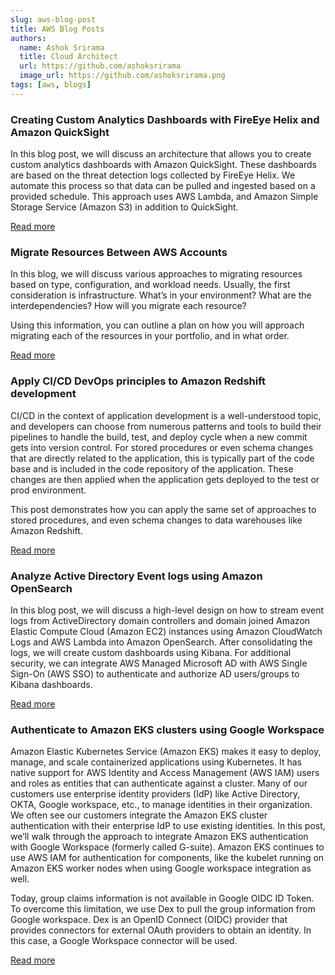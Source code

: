 ```yaml
---
slug: aws-blog-post
title: AWS Blog Posts
authors:
  name: Ashok Srirama
  title: Cloud Architect
  url: https://github.com/ashoksrirama
  image_url: https://github.com/ashoksrirama.png
tags: [aws, blogs]
---
```


### Creating Custom Analytics Dashboards with FireEye Helix and Amazon QuickSight

In this blog post, we will discuss an architecture that allows you to create custom analytics dashboards with Amazon QuickSight. These dashboards are based on the threat detection logs collected by FireEye Helix. We automate this process so that data can be pulled and ingested based on a provided schedule. This approach uses AWS Lambda, and Amazon Simple Storage Service (Amazon S3) in addition to QuickSight.

[Read more](https://aws.amazon.com/blogs/architecture/field-notes-creating-custom-analytics-dashboards-with-fireeye-helix-and-amazon-quicksight/)


### Migrate Resources Between AWS Accounts

In this blog, we will discuss various approaches to migrating resources based on type, configuration, and workload needs. Usually, the first consideration is infrastructure. What’s in your environment? What are the interdependencies? How will you migrate each resource?

Using this information, you can outline a plan on how you will approach migrating each of the resources in your portfolio, and in what order.

[Read more](https://aws.amazon.com/blogs/architecture/migrate-resources-between-aws-accounts/)


### Apply CI/CD DevOps principles to Amazon Redshift development

CI/CD in the context of application development is a well-understood topic, and developers can choose from numerous patterns and tools to build their pipelines to handle the build, test, and deploy cycle when a new commit gets into version control. For stored procedures or even schema changes that are directly related to the application, this is typically part of the code base and is included in the code repository of the application. These changes are then applied when the application gets deployed to the test or prod environment.

This post demonstrates how you can apply the same set of approaches to stored procedures, and even schema changes to data warehouses like Amazon Redshift.

[Read more](https://aws.amazon.com/blogs/big-data/apply-ci-cd-devops-principles-to-amazon-redshift-development/)


### Analyze Active Directory Event logs using Amazon OpenSearch

In this blog post, we will discuss a high-level design on how to stream event logs from ActiveDirectory domain controllers and domain joined Amazon Elastic Compute Cloud (Amazon EC2) instances using Amazon CloudWatch Logs and AWS Lambda into Amazon OpenSearch. After consolidating the logs, we will create custom dashboards using Kibana. For additional security, we can integrate AWS Managed Microsoft AD with AWS Single Sign-On (AWS SSO) to authenticate and authorize AD users/groups to Kibana dashboards.

[Read more](https://aws.amazon.com/blogs/modernizing-with-aws/analyze-active-directory-event-logs-using-amazon-opensearch/)


### Authenticate to Amazon EKS clusters using Google Workspace

Amazon Elastic Kubernetes Service (Amazon EKS) makes it easy to deploy, manage, and scale containerized applications using Kubernetes. It has native support for AWS Identity and Access Management (AWS IAM) users and roles as entities that can authenticate against a cluster. Many of our customers use enterprise identity providers (IdP) like Active Directory, OKTA, Google workspace, etc., to manage identities in their organization. We often see our customers integrate the Amazon EKS cluster authentication with their enterprise IdP to use existing identities. In this post, we’ll walk through the approach to integrate Amazon EKS authentication with Google Workspace  (formerly called G-suite). Amazon EKS continues to use AWS IAM for authentication for components, like the kubelet running on Amazon EKS worker nodes when using Google workspace integration as well.

Today, group claims information is not available in Google OIDC ID Token. To overcome this limitation, we use Dex to pull the group information from Google workspace. Dex is an OpenID Connect (OIDC) provider that provides connectors for external OAuth providers to obtain an identity. In this case, a Google Workspace connector will be used.

[Read more](https://aws.amazon.com/blogs/containers/authenticate-to-amazon-eks-using-google-workspace/)

